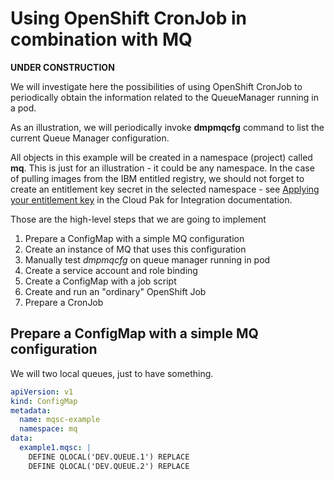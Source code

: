 
# Using OpenShift CronJob in combination with MQ

**UNDER CONSTRUCTION**

We will investigate here the possibilities of using OpenShift CronJob to periodically obtain the information related to the QueueManager running in a pod.

As an illustration, we will periodically invoke **dmpmqcfg** command to list the current Queue Manager configuration. 

All objects in this example will be created in a namespace (project) called **mq**. This is just for an illustration - it could be any namespace. In the case of pulling images from the IBM entitled registry, we should not forget to create an entitlement key secret in the selected namespace - see [Applying your entitlement key](https://www.ibm.com/docs/en/cloud-paks/cp-integration/2022.4?topic=installing-applying-your-entitlement-key-online-installation) in the Cloud Pak for Integration documentation.

Those are the high-level steps that we are going to implement

1. Prepare a ConfigMap with a simple MQ configuration
2. Create an instance of MQ that uses this configuration
3. Manually test *dmpmqcfg* on queue manager running in pod
4. Create a service account and role binding
5. Create a ConfigMap with a job script
6. Create and run an "ordinary" OpenShift Job
7. Prepare a CronJob

## Prepare a ConfigMap with a simple MQ configuration

We will two local queues, just to have something.

```yaml
apiVersion: v1
kind: ConfigMap
metadata:
  name: mqsc-example
  namespace: mq
data:
  example1.mqsc: |
    DEFINE QLOCAL('DEV.QUEUE.1') REPLACE
    DEFINE QLOCAL('DEV.QUEUE.2') REPLACE
```























